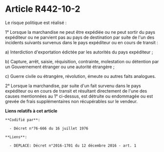# Article R442-10-2

Le risque politique est réalisé :

1° Lorsque la marchandise ne peut être expédiée ou ne peut sortir du pays expéditeur ou ne parvient pas au pays de
destination par suite de l'un des incidents suivants survenus dans le pays expéditeur ou en cours de transit :

a) Interdiction d'exportation édictée par les autorités du pays expéditeur ;

b) Capture, arrêt, saisie, réquisition, contrainte, molestation ou détention par un Gouvernement étranger ou une autorité
étrangère ;

c) Guerre civile ou étrangère, révolution, émeute ou autres faits analogues.

2° Lorsque la marchandise, par suite d'un fait survenu dans le pays expéditeur ou en cours de transit et résultant
directement de l'une des causes mentionnées au 1° ci-dessus, est détruite ou endommagée ou est grevée de frais
supplémentaires non récupérables sur le vendeur.

**Liens relatifs à cet article**

	**Codifié par**:

	  - Décret n°76-666 du 16 juillet 1976

	**Liens**:

	  - DEPLACE: Décret n°2016-1701 du 12 décembre 2016 - art. 1
